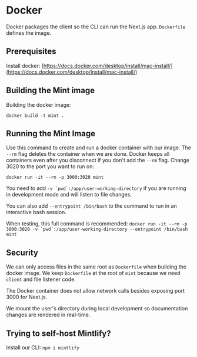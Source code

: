 # Docker

Docker packages the client so the CLI can run the Next.js app. `Dockerfile` defines the image.

## Prerequisites

Install docker: [https://docs.docker.com/desktop/install/mac-install/](https://docs.docker.com/desktop/install/mac-install/)

## Building the Mint image

Building the docker image:

`docker build -t mint .`

## Running the Mint Image

Use this command to create and run a docker container with our image. The `--rm` flag deletes the container when we are done. Docker keeps all containers even after you disconnect if you don't add the `--rm` flag. Change 3020 to the port you want to run on:

`docker run -it --rm -p 3000:3020 mint`

You need to add `` -v `pwd`:/app/user-working-directory `` if you are running in development mode and will listen to file changes.

You can also add `--entrypoint /bin/bash` to the command to run in an interactive bash session.

When testing, this full command is recommended: `` docker run -it --rm -p 3000:3020 -v `pwd`:/app/user-working-directory --entrypoint /bin/bash mint ``

## Security

We can only access files in the same root as `Dockerfile` when building the docker image. We keep `Dockerfile` at the root of `mint` because we need `client` and file listener code.

The Docker container does not allow network calls besides exposing port 3000 for Next.js.

We mount the user's directory during local development so documentation changes are rendered in real-time.

## Trying to self-host Mintlify?

Install our CLI: `npm i mintlify`
